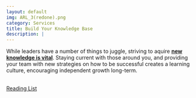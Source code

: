 ```yaml
---
layout: default
img: ARL_3(redone).png
category: Services
title: Build Your Knowledge Base
description: |
---
```

While leaders have a number of things to juggle, striving to aquire <strong><u>new knowledge is vital</u></strong>. Staying current with those around you, and providing your team with new strategies on how to be successful creates a learning culture, encouraging independent growth long-term.
<br />
<br />
<div class="servButton"> <p><a href="#">Reading List</a></p> </div>